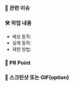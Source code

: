 ### 🔎 관련 이슈
<!-- 상세히 적어주세요 -->

### 🛠 작업 내용
<!-- 작업 내용을 적어주세요 -->
- 예상 동작:
- 실제 동작:
- 재현 방법:

### 📌 PR Point
<!-- 코드 리뷰가 중점적으로 필요한 부분이  있다면 적어주세요 -->

### 📸 스크린샷 또는 GIF(option)
<!-- 스크린샷이 있다면 첨부해주세요 -->